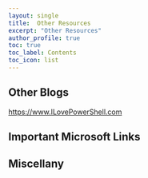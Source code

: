 ```yaml
---
layout: single
title:  Other Resources
excerpt: "Other Resources"
author_profile: true
toc: true
toc_label: Contents
toc_icon: list
---
```


## Other Blogs

https://www.ILovePowerShell.com

## Important Microsoft Links

## Miscellany